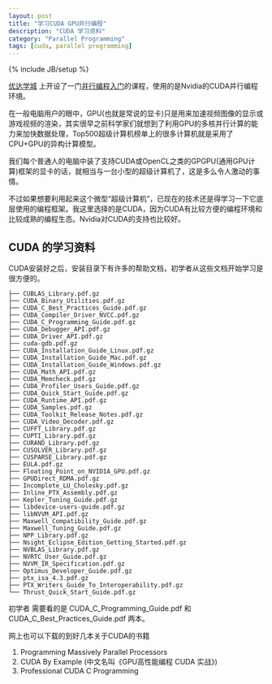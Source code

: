 ```yaml
---
layout: post
title: "学习CUDA GPU并行编程"
description: "CUDA 学习资料"
category: "Parallel Programming"
tags: [cuda, parallel programming]
---
```

{% include JB/setup %}


[优达学城](http://www.youdaxue.com) 上开设了一门[并行编程入门](http://cn.udacity.com/course/intro-to-parallel-programming--cs344)的课程，使用的是Nvidia的CUDA并行编程环境。


在一般电脑用户的眼中，GPU(也就是常说的显卡)只是用来加速视频图像的显示或游戏视频的渲染，其实很早之前科学家们就想到了利用GPU的多核并行计算的能力来加快数据处理，Top500超级计算机榜单上的很多计算机就是采用了CPU+GPU的异构计算模型。 

我们每个普通人的电脑中装了支持CUDA或OpenCL之类的GPGPU(通用GPU计算)框架的显卡的话，就相当与一台小型的超级计算机了，这是多么令人激动的事情。 

不过如果想要利用起来这个微型“超级计算机”，已现在的技术还是得学习一下它底层使用的编程框架。我这里选择的是CUDA，因为CUDA有比较方便的编程环境和比较成熟的编程生态。Nvidia对CUDA的支持也比较好。


## CUDA 的学习资料

CUDA安装好之后，安装目录下有许多的帮助文档，初学者从这些文档开始学习是很方便的。

    ├── CUBLAS_Library.pdf.gz
    ├── CUDA_Binary_Utilities.pdf.gz
    ├── CUDA_C_Best_Practices_Guide.pdf.gz
    ├── CUDA_Compiler_Driver_NVCC.pdf.gz
    ├── CUDA_C_Programming_Guide.pdf.gz
    ├── CUDA_Debugger_API.pdf.gz
    ├── CUDA_Driver_API.pdf.gz
    ├── cuda-gdb.pdf.gz
    ├── CUDA_Installation_Guide_Linux.pdf.gz
    ├── CUDA_Installation_Guide_Mac.pdf.gz
    ├── CUDA_Installation_Guide_Windows.pdf.gz
    ├── CUDA_Math_API.pdf.gz
    ├── CUDA_Memcheck.pdf.gz
    ├── CUDA_Profiler_Users_Guide.pdf.gz
    ├── CUDA_Quick_Start_Guide.pdf.gz
    ├── CUDA_Runtime_API.pdf.gz
    ├── CUDA_Samples.pdf.gz
    ├── CUDA_Toolkit_Release_Notes.pdf.gz
    ├── CUDA_Video_Decoder.pdf.gz
    ├── CUFFT_Library.pdf.gz
    ├── CUPTI_Library.pdf.gz
    ├── CURAND_Library.pdf.gz
    ├── CUSOLVER_Library.pdf.gz
    ├── CUSPARSE_Library.pdf.gz
    ├── EULA.pdf.gz
    ├── Floating_Point_on_NVIDIA_GPU.pdf.gz
    ├── GPUDirect_RDMA.pdf.gz
    ├── Incomplete_LU_Cholesky.pdf.gz
    ├── Inline_PTX_Assembly.pdf.gz
    ├── Kepler_Tuning_Guide.pdf.gz
    ├── libdevice-users-guide.pdf.gz
    ├── libNVVM_API.pdf.gz
    ├── Maxwell_Compatibility_Guide.pdf.gz
    ├── Maxwell_Tuning_Guide.pdf.gz
    ├── NPP_Library.pdf.gz
    ├── Nsight_Eclipse_Edition_Getting_Started.pdf.gz
    ├── NVBLAS_Library.pdf.gz
    ├── NVRTC_User_Guide.pdf.gz
    ├── NVVM_IR_Specification.pdf.gz
    ├── Optimus_Developer_Guide.pdf.gz
    ├── ptx_isa_4.3.pdf.gz
    ├── PTX_Writers_Guide_To_Interoperability.pdf.gz
    └── Thrust_Quick_Start_Guide.pdf.gz

初学者 需要看的是  CUDA_C_Programming_Guide.pdf 和 CUDA_C_Best_Practices_Guide.pdf 两本。


网上也可以下载的到好几本关于CUDA的书籍

1. Programming Massively Parallel Processors
2. CUDA By Example (中文名叫《GPU高性能编程 CUDA 实战》)
3. Professional CUDA C Programming










